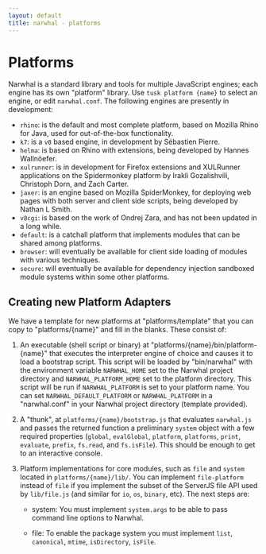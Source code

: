 ```yaml
---
layout: default
title: narwhal - platforms
---
```


Platforms
=========

Narwhal is a standard library and tools for multiple JavaScript engines; each engine has its own "platform" library.  Use `tusk platform {name}` to select an engine, or edit `narwhal.conf`.  The following engines are presently in development:

* `rhino`: is the default and most complete platform, based on Mozilla Rhino for Java, used for out-of-the-box functionality.
* `k7`: is a `v8` based engine, in development by Sébastien Pierre.
* `helma`: is based on Rhino with extensions, being developed by Hannes Wallnöefer.
* `xulrunner`: is in development for Firefox extensions and XULRunner applications on the Spidermonkey platform by Irakli Gozalishvili, Christoph Dorn, and Zach Carter.
* `jaxer`: is an engine based on Mozilla SpiderMonkey, for deploying web pages with both server and client side scripts, being developed by Nathan L Smith.
* `v8cgi`: is based on the work of Ondrej Zara, and has not been updated in a long while.
* `default`: is a catchall platform that implements modules that can be shared among platforms.
* `browser`: will eventually be available for client side loading of modules with various techniques.
* `secure`: will eventually be available for dependency injection sandboxed module systems within some other platforms.


Creating new Platform Adapters
------------------------------

We have a template for new platforms at "platforms/template" that you can copy to "platforms/{name}" and fill in the blanks.  These consist of:

1. An executable (shell script or binary) at "platforms/{name}/bin/platform-{name}" that executes the interpreter engine of choice and causes it to load a bootstrap script.  This script will be loaded by "bin/narwhal" with the environment variable `NARWHAL_HOME` set to the Narwhal project directory and `NARWHAL_PLATFORM_HOME` set to the platform directory.  This script will be run if `NARWHAL_PLATFORM` is set to your platform name.  You can set `NARWHAL_DEFAULT_PLATFORM` or `NARWHAL_PLATFORM` in a "narwhal.conf" in your Narwhal project directory (template provided).

2. A "thunk", at `platforms/{name}/bootstrap.js` that evaluates `narwhal.js` and passes the returned function a preliminary `system` object with a few required properties (`global`, `evalGlobal`, `platform`, `platforms`, `print`, `evaluate`, `prefix`, `fs.read`, and `fs.isFile`). This should be enough to get to an interactive console.

3. Platform implementations for core modules, such as `file` and `system` located in `platforms/{name}/lib/`.  You can implement `file-platform` instead of `file` if you implement the subset of the ServerJS file API used by `lib/file.js` (and similar for `io`, `os`, `binary`, etc). The next steps are:

    * system: You must implement `system.args` to be able to pass command line options to Narwhal.

    * file: To enable the package system you must implement `list`, `canonical`, `mtime`, `isDirectory`, `isFile`.

